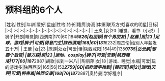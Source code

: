 
#          预科组的6个人



|姓名|性别|年龄|爱好|星座|性格|特长|籍贯|身高|体重|联系方式|喜欢的明星|目标|
|:-:| :-:|:-:|:-:|:-:|:-:|:-:|:-:|:-:|:-:|:-:|:-:|:-:|:-:|
| 王岚 |女|20 |睡觉、看书（小说）|狮子|开朗|睡觉|陕西渭南|170|60|184***5826|赵丽颖|有个男朋友|
| 赵晨 |男|23 |足球、游戏|狮子|可爱|得意门生|陕西渭南|168|60|131***6232|周杰伦|给别人年薪发五十万|
| 王蕾 |女|23 |旅游|处女|可爱|懵|陕西咸阳|164|49|135***9735|岳云鹏|想要个后宫|
|姜方森|男|23 |运动、cosplay|狮子|可爱|安静|陕西商洛|177|60|187***2887|胡歌|长到一米八|
|陶丽萍|女|18 |游戏、睡觉|水瓶|可爱|玩的游戏多|陕西西安|165|56|152***2759|GD|把乔潇宇推到|
|薛同军|男|21|游戏|天秤|可爱|特害羞|陕西安康|168|76|187***2887|奥特曼|学好程序|
